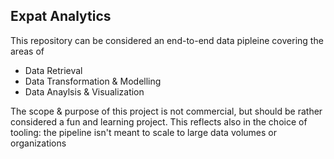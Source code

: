 ## Expat Analytics

This repository can be considered an end-to-end data pipleine covering the areas of
* Data Retrieval
* Data Transformation & Modelling
* Data Anaylsis & Visualization

The scope & purpose of this project is not commercial, but should be rather considered a fun and learning project.
This reflects also in the choice of tooling: the pipeline isn't meant to scale to large data volumes or organizations